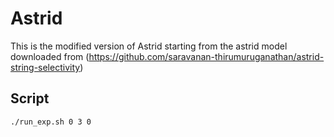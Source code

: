 # Astrid

This is the modified version of Astrid starting from the astrid model downloaded from (<https://github.com/saravanan-thirumuruganathan/astrid-string-selectivity>)

## Script

~~~bash
./run_exp.sh 0 3 0  
~~~
